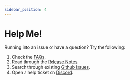 ```yaml
---
sidebar_position: 4
---
```


# Help Me!

Running into an issue or have a question? Try the following:

1. Check the [FAQs](/docs/FAQ.md).
2. Read through the [Release Notes][github-releases].
3. Search through existing [Github Issues][github-issues].
4. Open a help ticket on [Discord][discord-link].

[github-issues]: https://github.com/immich-app/immich/releases
[github-releases]: https://github.com/immich-app/immich/releases
[discord-link]: https://discord.com/invite/D8JsnBEuKb
